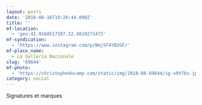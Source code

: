 ```yaml
---
layout: posts
date: '2018-08-16T19:20:44.000Z'
title: ''
mf-location:
  - 'geo:41.9168517287,12.4819272473'
mf-syndication:
  - 'https://www.instagram.com/p/BmjSF4YB2GF/'
mf-place_name:
  - La Galleria Nazionale
slug: '69644'
mf-photo:
  - 'https://christopheducamp.com/static/img/2018-08-69644/ig-vhh7bv.jpg'
category: social
---
```

Signatures et marques
